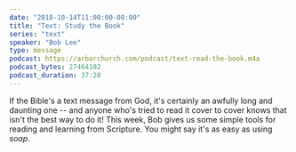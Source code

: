 ```yaml
---
date: "2018-10-14T11:00:00-08:00"
title: "Text: Study the Book"
series: "text"
speaker: "Bob Lee"
type: message
podcast: https://arborchurch.com/podcast/text-read-the-book.m4a
podcast_bytes: 27464102
podcast_duration: 37:20
---
```


If the Bible's a text message from God, it's certainly an awfully long and daunting one -- and anyone who's tried to
read it cover to cover knows that isn't the best way to do it! This week, Bob gives us some simple tools for reading and
learning from Scripture. You might say it's as easy as using *soap*.

